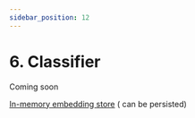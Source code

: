 ```yaml
---
sidebar_position: 12
---
```


# 6. Classifier

Coming soon

[In-memory embedding store](https://github.com/langchain4j/langchain4j-examples/blob/main/other-examples/src/main/java/embedding/store/InMemoryEmbeddingStoreExample.java) (
can be persisted)